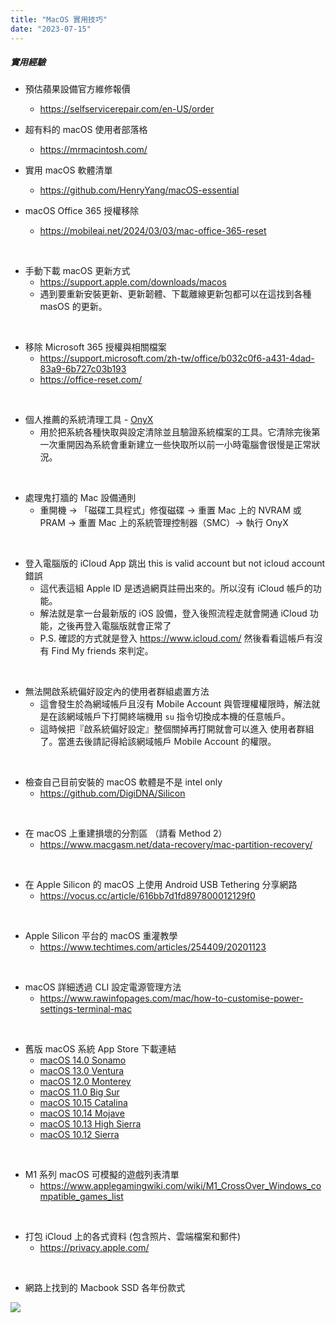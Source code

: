 ```yaml
---
title: "MacOS 實用技巧"
date: "2023-07-15"
---
```



##### 實用經驗

* 預估蘋果設備官方維修報價
    * https://selfservicerepair.com/en-US/order

* 超有料的 macOS 使用者部落格 
    * https://mrmacintosh.com/

* 實用 macOS 軟體清單
    * https://github.com/HenryYang/macOS-essential  

* macOS Office 365 授權移除
    * https://mobileai.net/2024/03/03/mac-office-365-reset

</br>

* 手動下載 macOS 更新方式
    * https://support.apple.com/downloads/macos
    * 遇到要重新安裝更新、更新韌體、下載離線更新包都可以在這找到各種 masOS 的更新。

</br>


* 移除 Microsoft 365 授權與相關檔案
    * https://support.microsoft.com/zh-tw/office/b032c0f6-a431-4dad-83a9-6b727c03b193  
    * https://office-reset.com/  

</br>

* 個人推薦的系統清理工具 - [OnyX](https://www.titanium-software.fr/en/onyx.html)
    * 用於把系統各種快取與設定清除並且驗證系統檔案的工具。它清除完後第一次重開因為系統會重新建立一些快取所以前一小時電腦會很慢是正常狀況。

</br>

* 處理鬼打牆的 Mac 設備通則
    * 重開機 -> 「磁碟工具程式」修復磁碟 -> 重置 Mac 上的 NVRAM 或 PRAM ->  重置 Mac 上的系統管理控制器（SMC）-> 執行 OnyX


</br>


* 登入電腦版的 iCloud App 跳出 this is valid account but not icloud account 錯誤
    * 這代表這組 Apple ID 是透過網頁註冊出來的。所以沒有 iCloud 帳戶的功能。
    * 解法就是拿一台最新版的 iOS 設備，登入後照流程走就會開通 iCloud 功能，之後再登入電腦版就會正常了
    * P.S. 確認的方式就是登入 https://www.icloud.com/ 然後看看這帳戶有沒有 Find My friends 來判定。


</br>


* 無法開啟系統偏好設定內的使用者群組處置方法
    * 這會發生於為網域帳戶且沒有 Mobile Account 與管理權權限時，解法就是在該網域帳戶下打開終端機用 `su` 指令切換成本機的任意帳戶。
    * 這時候把『啟系統偏好設定』整個關掉再打開就會可以進入 使用者群組 了。當進去後請記得給該網域帳戶 Mobile Account 的權限。


</br>

* 檢查自己目前安裝的 macOS 軟體是不是 intel only
    * https://github.com/DigiDNA/Silicon


</br>

* 在 macOS 上重建損壞的分割區 （請看 Method 2）
    * https://www.macgasm.net/data-recovery/mac-partition-recovery/


</br>

* 在 Apple Silicon 的 macOS 上使用 Android USB Tethering 分享網路
    * https://vocus.cc/article/616bb7d1fd897800012129f0


</br>

* Apple Silicon 平台的 macOS 重灌教學
    * https://www.techtimes.com/articles/254409/20201123

</br>

* macOS 詳細透過 CLI 設定電源管理方法
    * https://www.rawinfopages.com/mac/how-to-customise-power-settings-terminal-mac

</br>


* 舊版 macOS 系統 App Store 下載連結
    * [macOS 14.0 Sonamo](https://apps.apple.com/us/app/macos-sonoma/id6450717509)
    * [macOS 13.0 Ventura](https://apps.apple.com/tw/app/macos-ventura/id1638787999)
    * [macOS 12.0 Monterey](https://apps.apple.com/tw/app/macos-monterey/id1576738294)
    * [macOS 11.0 Big Sur](https://apps.apple.com/tw/app/macos-big-sur/id1526878132)
    * [macOS 10.15 Catalina](https://apps.apple.com/tw/app/macos-catalina/id1466841314)
    * [macOS 10.14 Mojave](https://apps.apple.com/tw/app/macos-mojave/id1398502828)
    * [macOS 10.13 High Sierra](https://apps.apple.com/tw/app/macos-high-sierra/id1246284741)
    * [macOS 10.12 Sierra](https://apps.apple.com/tw/app/sierra/id1127487414)

</br>


* M1 系列 macOS 可模擬的遊戲列表清單
    * https://www.applegamingwiki.com/wiki/M1_CrossOver_Windows_compatible_games_list

</br>


* 打包 iCloud 上的各式資料 (包含照片、雲端檔案和郵件)
    * https://privacy.apple.com/

</br>


* 網路上找到的 Macbook SSD 各年份款式

![](https://i.imgur.com/TQWmt1q.jpg)

</br>